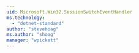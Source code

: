 ```yaml
---
uid: Microsoft.Win32.SessionSwitchEventHandler
ms.technology: 
  - "dotnet-standard"
author: "stevehoag"
ms.author: "shoag"
manager: "wpickett"
---
```

